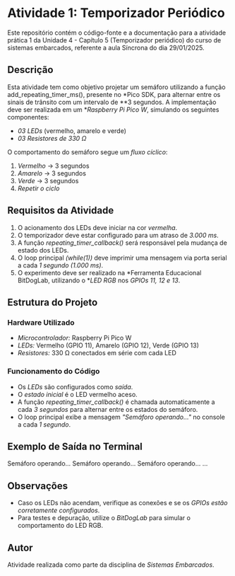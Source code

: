 # Atividade 1: Temporizador Periódico
Este repositório contém o código-fonte e a documentação para a atividade prática 1 da Unidade 4 - Capítulo 5 (Temporizador periódico) do curso de sistemas embarcados, referente a aula Síncrona do dia 29/01/2025.
## Descrição
Esta atividade tem como objetivo projetar um semáforo utilizando a função add_repeating_timer_ms(), presente no *Pico SDK, para alternar entre os sinais de trânsito com um intervalo de **3 segundos. A implementação deve ser realizada em um **Raspberry Pi Pico W*, simulando os seguintes componentes:

- *03 LEDs* (vermelho, amarelo e verde)
- *03 Resistores de 330 Ω*

O comportamento do semáforo segue um *fluxo cíclico*:
1. *Vermelho* -> 3 segundos
2. *Amarelo* -> 3 segundos
3. *Verde* -> 3 segundos
4. *Repetir o ciclo*

## Requisitos da Atividade
1. O acionamento dos LEDs deve iniciar na cor *vermelha*.
2. O temporizador deve estar configurado para um atraso de *3.000 ms*.
3. A função *repeating_timer_callback()* será responsável pela mudança de estado dos LEDs.
4. O loop principal *(while(1))* deve imprimir uma mensagem via porta serial a cada *1 segundo (1.000 ms)*.
5. O experimento deve ser realizado na *Ferramenta Educacional BitDogLab, utilizando o **LED RGB* nos *GPIOs 11, 12 e 13*.

## Estrutura do Projeto
### Hardware Utilizado
- *Microcontrolador:* Raspberry Pi Pico W
- *LEDs:* Vermelho (GPIO 11), Amarelo (GPIO 12), Verde (GPIO 13)
- *Resistores:* 330 Ω conectados em série com cada LED

### Funcionamento do Código
- Os *LEDs* são configurados como *saída*.
- O *estado inicial* é o LED vermelho aceso.
- A função *repeating_timer_callback()* é chamada automaticamente a cada *3 segundos* para alternar entre os estados do semáforo.
- O loop principal exibe a mensagem *"Semáforo operando..."* no console a cada *1 segundo*.

## Exemplo de Saída no Terminal

Semáforo operando...
Semáforo operando...
Semáforo operando...
...


## Observações
- Caso os LEDs não acendam, verifique as conexões e se os *GPIOs estão corretamente configurados*.
- Para testes e depuração, utilize o *BitDogLab* para simular o comportamento do LED RGB.

## Autor
Atividade realizada como parte da disciplina de *Sistemas Embarcados*.
